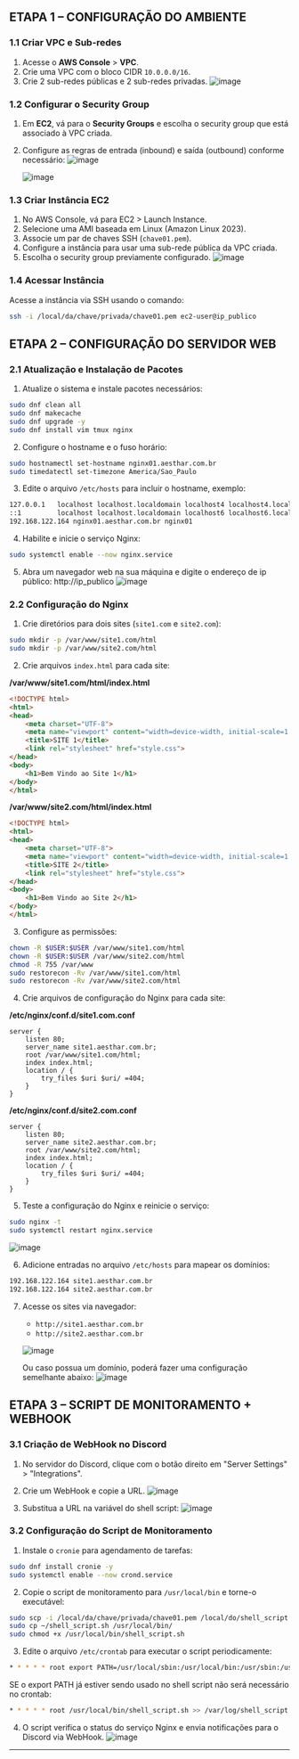 
## ETAPA 1 – CONFIGURAÇÃO DO AMBIENTE

### 1.1 Criar VPC e Sub-redes

1. Acesse o **AWS Console** > **VPC**.
2. Crie uma VPC com o bloco CIDR `10.0.0.0/16`.
3. Crie 2 sub-redes públicas e 2 sub-redes privadas.
   ![image](https://github.com/user-attachments/assets/39490445-7552-47a6-b3b0-4dee37c44da9)


### 1.2 Configurar o Security Group

1. Em **EC2**, vá para o **Security Groups** e escolha o security group que está associado à VPC criada.
2. Configure as regras de entrada (inbound) e saída (outbound) conforme necessário:
   ![image](https://github.com/user-attachments/assets/f4748441-dccd-42d8-a632-a10be8085171)

   ![image](https://github.com/user-attachments/assets/aadbcc20-285f-4e47-a866-d16d61b46f57)


### 1.3 Criar Instância EC2

1. No AWS Console, vá para EC2 > Launch Instance.
2. Selecione uma AMI baseada em Linux (Amazon Linux 2023).
3. Associe um par de chaves SSH (`chave01.pem`).
4. Configure a instância para usar uma sub-rede pública da VPC criada.
5. Escolha o security group previamente configurado.
   ![image](https://github.com/user-attachments/assets/3b1ed7d4-09ad-483d-8522-c4dc19836c27)


### 1.4 Acessar Instância

Acesse a instância via SSH usando o comando:

```bash
ssh -i /local/da/chave/privada/chave01.pem ec2-user@ip_publico
```

## ETAPA 2 – CONFIGURAÇÃO DO SERVIDOR WEB

### 2.1 Atualização e Instalação de Pacotes

1. Atualize o sistema e instale pacotes necessários:

```bash
sudo dnf clean all
sudo dnf makecache
sudo dnf upgrade -y
sudo dnf install vim tmux nginx
```

2. Configure o hostname e o fuso horário:

```bash
sudo hostnamectl set-hostname nginx01.aesthar.com.br
sudo timedatectl set-timezone America/Sao_Paulo
```

3. Edite o arquivo `/etc/hosts` para incluir o hostname, exemplo:
```bash
127.0.0.1   localhost localhost.localdomain localhost4 localhost4.localdomain4
::1         localhost localhost.localdomain localhost6 localhost6.localdomain6
192.168.122.164 nginx01.aesthar.com.br nginx01
```

4. Habilite e inicie o serviço Nginx:

```bash
sudo systemctl enable --now nginx.service
```

5. Abra um navegador web na sua máquina e digite o endereço de ip público:
   http://ip_publico
   ![image](https://github.com/user-attachments/assets/3f65467c-e2b4-42d4-82e4-50fde939b6c4)


### 2.2 Configuração do Nginx

1. Crie diretórios para dois sites (`site1.com` e `site2.com`):

```bash
sudo mkdir -p /var/www/site1.com/html
sudo mkdir -p /var/www/site2.com/html
```

2. Crie arquivos `index.html` para cada site:

**/var/www/site1.com/html/index.html**
```html
<!DOCTYPE html>
<html>
<head>
    <meta charset="UTF-8">
    <meta name="viewport" content="width=device-width, initial-scale=1.0">
    <title>SITE 1</title>
    <link rel="stylesheet" href="style.css">
</head>
<body>
    <h1>Bem Vindo ao Site 1</h1>
</body>
</html>
```

**/var/www/site2.com/html/index.html**
```html
<!DOCTYPE html>
<html>
<head>
    <meta charset="UTF-8">
    <meta name="viewport" content="width=device-width, initial-scale=1.0">
    <title>SITE 2</title>
    <link rel="stylesheet" href="style.css">
</head>
<body>
    <h1>Bem Vindo ao Site 2</h1>
</body>
</html>
```

3. Configure as permissões:

```bash
chown -R $USER:$USER /var/www/site1.com/html
chown -R $USER:$USER /var/www/site2.com/html
chmod -R 755 /var/www
sudo restorecon -Rv /var/www/site1.com/html
sudo restorecon -Rv /var/www/site2.com/html
```

4. Crie arquivos de configuração do Nginx para cada site:

**/etc/nginx/conf.d/site1.com.conf**
```nginx
server {
    listen 80;
    server_name site1.aesthar.com.br;
    root /var/www/site1.com/html;
    index index.html;
    location / {
        try_files $uri $uri/ =404;
    }
}
```

**/etc/nginx/conf.d/site2.com.conf**
```nginx
server {
    listen 80;
    server_name site2.aesthar.com.br;
    root /var/www/site2.com/html;
    index index.html;
    location / {
        try_files $uri $uri/ =404;
    }
}
```

5. Teste a configuração do Nginx e reinicie o serviço:

```bash
sudo nginx -t
sudo systemctl restart nginx.service
```
   ![image](https://github.com/user-attachments/assets/3f004b3d-7ab6-4d36-a2fe-5ec1bad38b2e)


6. Adicione entradas no arquivo `/etc/hosts` para mapear os domínios:

```bash
192.168.122.164 site1.aesthar.com.br
192.168.122.164 site2.aesthar.com.br
```

7. Acesse os sites via navegador:
   - `http://site1.aesthar.com.br`
   - `http://site2.aesthar.com.br`
   
   ![image](https://github.com/user-attachments/assets/98a38796-917a-474a-b742-bd24b08488ce)

   Ou caso possua um domínio, poderá fazer uma configuração semelhante abaixo:
   ![image](https://github.com/user-attachments/assets/cf72c513-dbd3-4d74-a369-019ae280644f)


## ETAPA 3 – SCRIPT DE MONITORAMENTO + WEBHOOK

### 3.1 Criação de WebHook no Discord

1. No servidor do Discord, clique com o botão direito em "Server Settings" > "Integrations".
2. Crie um WebHook e copie a URL.
   ![image](https://github.com/user-attachments/assets/82a91aea-490f-4073-8cbd-e5802234d5b3)

3. Substitua a URL na variável do shell script:
   ![image](https://github.com/user-attachments/assets/ace84317-f0df-4a9b-ab27-9164f3f9ec7d)


### 3.2 Configuração do Script de Monitoramento

1. Instale o `cronie` para agendamento de tarefas:

```bash
sudo dnf install cronie -y
sudo systemctl enable --now crond.service
```

2. Copie o script de monitoramento para `/usr/local/bin` e torne-o executável:

```bash
sudo scp -i /local/da/chave/privada/chave01.pem /local/do/shell_script.sh ec2-user@ip_publico:/home/ec2-user
sudo cp ~/shell_script.sh /usr/local/bin/
sudo chmod +x /usr/local/bin/shell_script.sh
```

3. Edite o arquivo `/etc/crontab` para executar o script periodicamente:

```bash
* * * * * root export PATH=/usr/local/sbin:/usr/local/bin:/usr/sbin:/usr/bin:/sbin:/bin && /usr/local/bin/shell_script.sh >> /var/log/shell_script.log 2>&1
```
SE o export PATH já estiver sendo usado no shell script não será necessário no crontab:

```bash
* * * * * root /usr/local/bin/shell_script.sh >> /var/log/shell_script.log 2>&1
```

4. O script verifica o status do serviço Nginx e envia notificações para o Discord via WebHook.
   ![image](https://github.com/user-attachments/assets/a6d46328-4ac0-4b1b-a1dd-1d1729674263)

---
